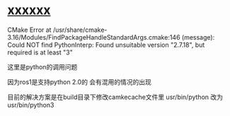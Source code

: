 # [xxxxxx](https://github.com/shu1ong/gitblog/issues/6)

CMake Error at /usr/share/cmake-3.16/Modules/FindPackageHandleStandardArgs.cmake:146 (message):
Could NOT find PythonInterp: Found unsuitable version "2.7.18", but   required is at least "3" 

这里是python的调用问题

因为ros1是支持python 2.0的 会有混用的情况的出现

目前的解决方案是在build目录下修改camkecache文件里
usr/bin/python
改为 
usr/bin/python3